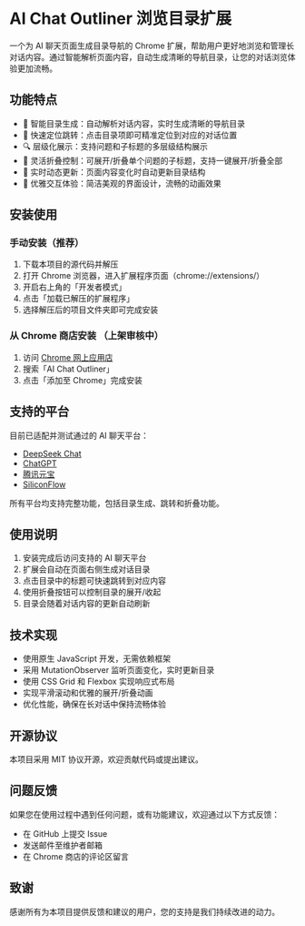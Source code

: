 # AI Chat Outliner 浏览目录扩展

一个为 AI 聊天页面生成目录导航的 Chrome 扩展，帮助用户更好地浏览和管理长对话内容。通过智能解析页面内容，自动生成清晰的导航目录，让您的对话浏览体验更加流畅。


## 功能特点

- 🎯 智能目录生成：自动解析对话内容，实时生成清晰的导航目录
- 📌 快速定位跳转：点击目录项即可精准定位到对应的对话位置
- 🔍 层级化展示：支持问题和子标题的多层级结构展示
- 🎨 灵活折叠控制：可展开/折叠单个问题的子标题，支持一键展开/折叠全部
- 💫 实时动态更新：页面内容变化时自动更新目录结构
- 🎐 优雅交互体验：简洁美观的界面设计，流畅的动画效果

## 安装使用

### 手动安装（推荐）

1. 下载本项目的源代码并解压
2. 打开 Chrome 浏览器，进入扩展程序页面（chrome://extensions/）
3. 开启右上角的「开发者模式」
4. 点击「加载已解压的扩展程序」
5. 选择解压后的项目文件夹即可完成安装

### 从 Chrome 商店安装 （上架审核中）

1. 访问 [Chrome 网上应用店](https://chrome.google.com/webstore/)
2. 搜索「AI Chat Outliner」
3. 点击「添加至 Chrome」完成安装


## 支持的平台

目前已适配并测试通过的 AI 聊天平台：

- [DeepSeek Chat](https://chat.deepseek.com/)
- [ChatGPT](https://chatgpt.com/)
- [腾讯元宝](https://yuanbao.tencent.com/)
- [SiliconFlow](https://cloud.siliconflow.cn/playground/chat/)

所有平台均支持完整功能，包括目录生成、跳转和折叠功能。

## 使用说明

1. 安装完成后访问支持的 AI 聊天平台
2. 扩展会自动在页面右侧生成对话目录
3. 点击目录中的标题可快速跳转到对应内容
4. 使用折叠按钮可以控制目录的展开/收起
5. 目录会随着对话内容的更新自动刷新

## 技术实现

- 使用原生 JavaScript 开发，无需依赖框架
- 采用 MutationObserver 监听页面变化，实时更新目录
- 使用 CSS Grid 和 Flexbox 实现响应式布局
- 实现平滑滚动和优雅的展开/折叠动画
- 优化性能，确保在长对话中保持流畅体验

## 开源协议

本项目采用 MIT 协议开源，欢迎贡献代码或提出建议。

## 问题反馈

如果您在使用过程中遇到任何问题，或有功能建议，欢迎通过以下方式反馈：

- 在 GitHub 上提交 Issue
- 发送邮件至维护者邮箱
- 在 Chrome 商店的评论区留言

## 致谢

感谢所有为本项目提供反馈和建议的用户，您的支持是我们持续改进的动力。
